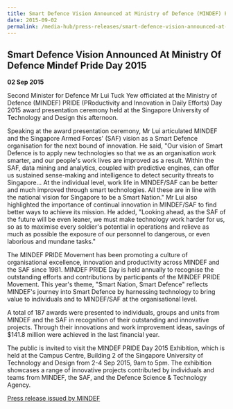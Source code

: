 ```yaml
---
title: Smart Defence Vision Announced at Ministry of Defence (MINDEF) PRIDE Day 2015
date: 2015-09-02
permalink: /media-hub/press-releases/smart-defence-vision-announced-at-ministry-of-defence-mindef-pride-day-2015/
---
```

## Smart Defence Vision Announced At Ministry Of Defence Mindef Pride Day 2015

**02 Sep 2015**

Second Minister for Defence Mr Lui Tuck Yew officiated at the Ministry of Defence (MINDEF) PRIDE (PRoductivity and Innovation in Daily Efforts) Day 2015 award presentation ceremony held at the Singapore University of Technology and Design this afternoon.

Speaking at the award presentation ceremony, Mr Lui articulated MINDEF and the Singapore Armed Forces' (SAF) vision as a Smart Defence organisation for the next bound of innovation. He said, "Our vision of Smart Defence is to apply new technologies so that we as an organisation work smarter, and our people's work lives are improved as a result. Within the SAF, data mining and analytics, coupled with predictive engines, can offer us sustained sense-making and intelligence to detect security threats to Singapore... At the individual level, work life in MINDEF/SAF can be better and much improved through smart technologies. All these are in line with the national vision for Singapore to be a Smart Nation." Mr Lui also highlighted the importance of continual innovation in MINDEF/SAF to find better ways to achieve its mission. He added, "Looking ahead, as the SAF of the future will be even leaner, we must make technology work harder for us, so as to maximise every soldier's potential in operations and relieve as much as possible the exposure of our personnel to dangerous, or even laborious and mundane tasks."

The MINDEF PRIDE Movement has been promoting a culture of organisational excellence, innovation and productivity across MINDEF and the SAF since 1981. MINDEF PRIDE Day is held annually to recognise the outstanding efforts and contributions by participants of the MINDEF PRIDE Movement. This year's theme, "Smart Nation, Smart Defence" reflects MINDEF's journey into Smart Defence by harnessing technology to bring value to individuals and to MINDEF/SAF at the organisational level.

A total of 187 awards were presented to individuals, groups and units from MINDEF and the SAF in recognition of their outstanding and innovative projects. Through their innovations and work improvement ideas, savings of $141.8 million were achieved in the last financial year.

The public is invited to visit the MINDEF PRIDE Day 2015 Exhibition, which is held at the Campus Centre, Building 2 of the Singapore University of Technology and Design from 2-4 Sep 2015, 9am to 5pm. The exhibition showcases a range of innovative projects contributed by individuals and teams from MINDEF, the SAF, and the Defence Science & Technology Agency.

[Press release issued by MINDEF](https://www.mindef.gov.sg/web/portal/mindef/news-and-events/latest-releases/article-detail/2015/september/2015Sep02-News-Releases-02248)